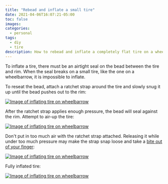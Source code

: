 ```yaml
---
title: "Rebead and inflate a small tire"
date: 2021-04-06T16:07:21-05:00
toc: false
images:
categories:
  - personal
tags: 
  - diy
  - tire
description: How to rebead and inflate a completely flat tire on a wheelbarrow.
---
```


To inflate a tire, there must be an airtight seal on the bead between the tire and rim. When the seal breaks on a small tire, like the one on a wheelbarrow, it is impossible to inflate.

To reseat the bead, attach a ratchet strap around the tire and slowly snug it up until the bead pushes out to the rim: 

[![Image of inflating tire on wheelbarrow](/images/IMG_1990.jpeg)](/images/IMG_1990.jpeg)

After the ratchet strap applies enough pressure, the bead will seal against the rim. Attempt to air-up the tire:

[![Image of inflating tire on wheelbarrow](/images/IMG_1992.jpeg)](/images/IMG_1992.jpeg)

Don't put in too much air with the ratchet strap attached. Releasing it while under too much pressure may make the strap snap loose and take a [bite out of your finger](/images/IMG_2016.jpg):

[![Image of inflating tire on wheelbarrow](/images/IMG_1993.jpeg)](/images/IMG_1993.jpeg)

Fully inflated tire:

[![Image of inflating tire on wheelbarrow](/images/IMG_1994.jpeg)](/images/IMG_1994.jpeg)
